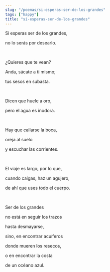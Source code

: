 ```yaml
---
slug: "/poemas/si-esperas-ser-de-los-grandes"
tags: ["happy"]
title: "si-esperas-ser-de-los-grandes"
---
```

Si esperas ser de los grandes, 

no lo serás por desearlo.

&nbsp;

¿Quieres que te vean? 

Anda, sácate a ti mismo; 

tus sesos en subasta.

&nbsp;

Dicen que huele a oro, 

pero el agua es inodora. 

&nbsp;

Hay que callarse la boca, 

oreja al suelo

y escuchar las corrientes.

&nbsp;

El viaje es largo, por lo que, 

cuando caigas, haz un agujero, 

de ahí que uses todo el cuerpo.

&nbsp;

Ser de los grandes 

no está en seguir los trazos 

hasta desmayarse, 

sino, en encontrar acuíferos

donde mueren los resecos,

o en encontrar la costa 

de un océano azul.